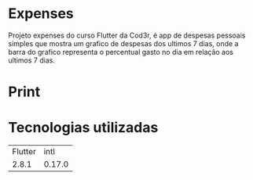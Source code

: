 # Expenses

Projeto expenses do curso Flutter da Cod3r, é app de despesas pessoais simples que mostra um grafico de despesas dos ultimos 7 dias, onde a barra do grafico representa o percentual gasto no dia em relação aos ultimos 7 dias.

# Print

# Tecnologias utilizadas

<table>
  <tr>
    <td>Flutter</td>
    <td>intl</td>
  </tr>
  <tr>
    <td>2.8.1</td>
    <td>0.17.0</td>
  </tr>
</table>
